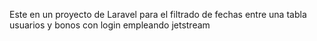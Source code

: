 Este en un proyecto de Laravel para el filtrado de fechas entre una tabla usuarios y bonos con login empleando jetstream
